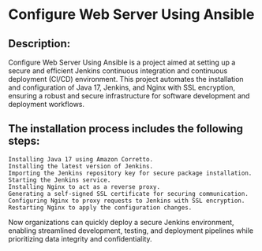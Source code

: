 # Configure Web Server Using Ansible

## Description:
Configure Web Server Using Ansible is a project aimed at setting up a secure and efficient Jenkins continuous integration and continuous deployment (CI/CD) environment. This project automates the installation and configuration of Java 17, Jenkins, and Nginx with SSL encryption, ensuring a robust and secure infrastructure for software development and deployment workflows.

## The installation process includes the following steps:

    Installing Java 17 using Amazon Corretto.
    Installing the latest version of Jenkins.
    Importing the Jenkins repository key for secure package installation.
    Starting the Jenkins service.
    Installing Nginx to act as a reverse proxy.
    Generating a self-signed SSL certificate for securing communication.
    Configuring Nginx to proxy requests to Jenkins with SSL encryption.
    Restarting Nginx to apply the configuration changes.

Now organizations can quickly deploy a secure Jenkins environment, enabling streamlined development, testing, and deployment pipelines while prioritizing data integrity and confidentiality.
